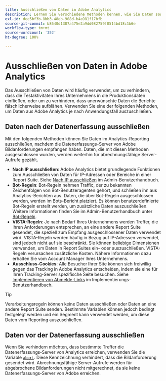 ```yaml
---
title: Ausschließen von Daten in Adobe Analytics
description: Lernen Sie verschiedene Methoden kennen, wie Sie Daten sowohl vor als auch nach der Datenerfassung ausschließen können.
exl-id: dee5bf3b-8bb3-48eb-908d-b4a981f17bfb
source-git-commit: b8640d1387a475e2a9dd082759f0514bd18c1b6e
workflow-type: tm+mt
source-wordcount: '352'
ht-degree: 100%

---
```


# Ausschließen von Daten in Adobe Analytics

Das Ausschließen von Daten wird häufig verwendet, um zu verhindern, dass die Testaktivitäten Ihres Unternehmens in die Produktionsdaten einfließen, oder um zu verhindern, dass unerwünschte Daten die Berichte fälschlicherweise aufblähen. Verwenden Sie eine der folgenden Methoden, um Daten aus Adobe Analytics je nach Anwendungsfall auszuschließen.

## Daten nach der Datenerfassung ausschließen

Mit den folgenden Methoden können Sie Daten im Analytics-Reporting ausschließen, nachdem die Datenerfassungs-Server von Adobe Bildanforderungen empfangen haben. Daten, die mit diesen Methoden ausgeschlossen wurden, werden weiterhin für abrechnungsfähige Server-Aufrufe gezählt.

* **Nach IP ausschließen**: Adobe Analytics bietet grundlegende Funktionen zum Ausschließen von Daten für IP-Adressen oder Bereiche in einer Report Suite. Siehe [Nach IP ausschließen](/help/admin/admin/exclude-ip.md) im Admin-Benutzerhandbuch.
* **Bot-Regeln**: Bot-Regeln nehmen Traffic, der zu bekannten Zeichenfolgen von Bot-Benutzeragenten gehört, und schließen ihn aus Analytics-Berichten aus. Daten, die über Bot-Regeln ausgeschlossen werden, werden im Bots-Bericht platziert. Es können benutzerdefinierte Bot-Regeln erstellt werden, um zusätzliche Daten auszuschließen. Weitere Informationen finden Sie im Admin-Benutzerhandbuch unter [Bot-Regeln](/help/admin/admin/c-manage-report-suites/c-edit-report-suites/general/bot-removal/bot-rules.md).
* **VISTA-Regeln**: Je nach Bedarf Ihres Unternehmens werden Treffer, die Ihren Anforderungen entsprechen, an eine andere Report Suite gesendet, die speziell zum Empfang ausgeschlossener Daten verwendet wird. VISTA-Regeln werden häufig in Bezug auf IP-Adressen verwendet, sind jedoch nicht auf sie beschränkt. Sie können beliebige Dimensionen verwenden, um Daten in Report Suites ein- oder auszuschließen. VISTA-Regeln verursachen zusätzliche Kosten. Nähere Informationen dazu erhalten Sie vom Account Manager Ihres Unternehmens.
* **Ausschluss-Cookies**: Alle Besucher Ihrer Site können sich freiwillig gegen das Tracking in Adobe Analytics entscheiden, indem sie eine für Ihren Tracking-Server spezifische Seite besuchen. Siehe [Implementieren von Abmelde-Links](/help/implement/js/opt-out.md) im Implementierungs-Benutzerhandbuch.

>[!TIP]
>
>Verarbeitungsregeln können keine Daten ausschließen oder Daten an eine andere Report Suite senden. Bestimmte Variablen können jedoch bedingt festgelegt werden und ein Segment kann verwendet werden, um diese Daten vom Reporting auszuschließen.

## Daten vor der Datenerfassung ausschließen

Wenn Sie verhindern möchten, dass bestimmte Treffer die Datenerfassungs-Server von Analytics erreichen, verwenden Sie die Variable [`abort`](/help/implement/vars/config-vars/abort.md). Diese Kennzeichnung verhindert, dass die Bildanforderung gesendet wird. Abrechnungsfähige Server-Aufrufe werden für abgebrochene Bildanforderungen nicht mitgerechnet, da sie keine Datenerfassungs-Server von Adobe erreichen.

